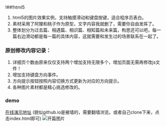 !##!html5
1. html5的图片效果实例，支持触摸滑动和键盘按键，适合程序员表白。
2. 素材采用了阿狸和桃子作为原型，文字内容我就删了，需要你自由发挥了。
3. 整体划分为过去篇、相遇篇、相识篇、相知篇和未来篇，构思还可以吧，每一篇右边滑动都是每一篇的具体内容，这就需要和发生过的场景联系在一起了。

### 原创修改内容记录：
1. 详细页个数由原来仅仅支持两个增加支持无限多个，增加页面无需再修改js文件！
2. 增加支持键盘方向事件。
3. 方向提示按钮按照内容切换方式更新为对应的方向提示。
4. 各种图片素材都是精心挑选修改的。

### demo
[在线演示地址](http://yalay.github.io/html5/)   (貌似github.io是被墙的，需要翻墙浏览。或者自己clone下来，点击index.html即可)
![开篇图片](https://github.com/yalay/html5/raw/master/img/cover.png)
 